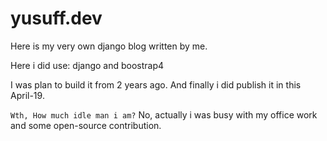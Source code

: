 # yusuff.dev

Here is my very own django blog written by me.

Here i did use: django and boostrap4

I was plan to build it from 2 years ago. And finally i did publish it in this April-19.

`Wth, How much idle man i am?` No, actually i was busy with my office work and some open-source contribution.
